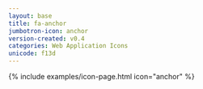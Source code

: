 ```yaml
---
layout: base
title: fa-anchor
jumbotron-icon: anchor
version-created: v0.4
categories: Web Application Icons
unicode: f13d
---
```


{% include examples/icon-page.html icon="anchor" %}
